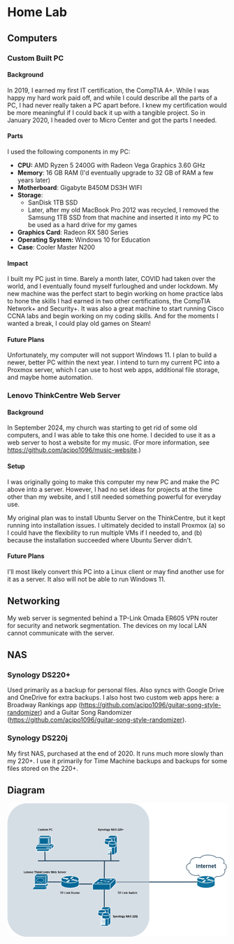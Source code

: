 # Home Lab

## Computers

### Custom Built PC

#### Background

In 2019, I earned my first IT certification, the CompTIA A+. While I was happy my hard work paid off, and while I could describe all the parts of a PC, I had never really taken a PC apart before. I knew my certification would be more meaningful if I could back it up with a tangible project. So in January 2020, I headed over to Micro Center and got the parts I needed.

#### Parts

I used the following components in my PC:
- **CPU:** AMD Ryzen 5 2400G with Radeon Vega Graphics 3.60 GHz
- **Memory**: 16 GB RAM (I'd eventually upgrade to 32 GB of RAM a few years later)
- **Motherboard**: Gigabyte B450M DS3H WIFI
- **Storage**:
  - SanDisk 1TB SSD
  - Later, after my old MacBook Pro 2012 was recycled, I removed the Samsung 1TB SSD from that machine and inserted it into my PC to be used as a hard drive for my games
- **Graphics Card**: Radeon RX 580 Series
- **Operating System:** Windows 10 for Education
- **Case**: Cooler Master N200

#### Impact

I built my PC just in time. Barely a month later, COVID had taken over the world, and I eventually found myself furloughed and under lockdown. My new machine was the perfect start to begin working on home practice labs to hone the skills I had earned in two other certifications, the CompTIA Network+ and Security+. It was also a great machine to start running Cisco CCNA labs and begin working on my coding skills. And for the moments I wanted a break, I could play old games on Steam!

#### Future Plans

Unfortunately, my computer will not support Windows 11. I plan to build a newer, better PC within the next year. I intend to turn my current PC into a Proxmox server, which I can use to host web apps, additional file storage, and maybe home automation.

### Lenovo ThinkCentre Web Server

#### Background

In September 2024, my church was starting to get rid of some old computers, and I was able to take this one home. I decided to use it as a web server to host a website for my music. (For more information, see https://github.com/acipo1096/music-website.)

#### Setup

I was originally going to make this computer my new PC and make the PC above into a server. However, I had no set ideas for projects at the time other than my website, and I still needed something powerful for everyday use. 

My original plan was to install Ubuntu Server on the ThinkCentre, but it kept running into installation issues. I ultimately decided to install Proxmox (a) so I could have the flexibility to run multiple VMs if I needed to, and (b) because the installation succeeded where Ubuntu Server didn't.

#### Future Plans

I'll most likely convert this PC into a Linux client or may find another use for it as a server. It also will not be able to run Windows 11.

## Networking

My web server is segmented behind a TP-Link Omada ER605 VPN router for security and network segmentation. The devices on my local LAN cannot communicate with the server.

## NAS

### Synology DS220+

Used primarily as a backup for personal files. Also syncs with Google Drive and OneDrive for extra backups. I also host two custom web apps here: a Broadway Rankings app (https://github.com/acipo1096/guitar-song-style-randomizer) and a Guitar Song Randomizer (https://github.com/acipo1096/guitar-song-style-randomizer).

### Synology DS220j

My first NAS, purchased at the end of 2020. It runs much more slowly than my 220+. I use it primarily for Time Machine backups and backups for some files stored on the 220+.

## Diagram

![alt text](https://github.com/acipo1096/home-lab/blob/main/Home%20Lab.drawio.png "Home lab network diagram")

[logo]: https://github.com/acipo1096/home-lab/blob/main/Home%20Lab.drawio.png "Home lab network diagram"

